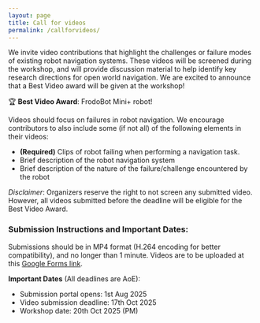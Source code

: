 ```yaml
---
layout: page
title: Call for videos
permalink: /callforvideos/
---
```


We invite video contributions that highlight the challenges or failure modes of existing robot navigation systems. These videos will be screened during the workshop, and will provide discussion material to help identify key research directions for open world navigation. We are excited to announce that a Best Video award will be given at the workshop!

🏆 **Best Video Award**: FrodoBot Mini+ robot!

Videos should focus on failures in robot navigation. We encourage contributors to also include some (if not all) of the following elements in their videos:

* **(Required)** Clips of robot failing when performing a navigation task.
* Brief description of the robot navigation system
* Brief description of the nature of the failure/challenge encountered by the robot

_Disclaimer_: Organizers reserve the right to not screen any submitted video. However, all videos submitted before the deadline will be eligible for the Best Video Award.

### Submission Instructions and Important Dates:
Submissions should be in MP4 format (H.264 encoding for better compatibility), and no longer than 1 minute. Videos are to be uploaded at this [Google Forms link](https://forms.gle/f1pzhfvBM4BZMaVC7).

**Important Dates**  (All deadlines are AoE):

* Submission portal opens: 1st Aug 2025
* Video submission deadline: 17th Oct 2025
* Workshop date: 20th Oct 2025 (PM)